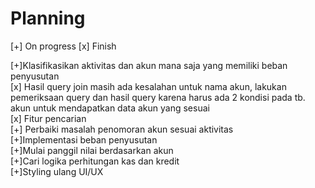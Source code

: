 # Planning

[+] On progress     [x] Finish

[+]Klasifikasikan aktivitas dan akun mana saja yang memiliki beban penyusutan <br>
    [x] Hasil query join masih ada kesalahan untuk nama akun, lakukan pemeriksaan query dan hasil query karena harus ada 2 kondisi pada tb. akun untuk mendapatkan data akun yang sesuai <br>
    [x] Fitur pencarian <br>
    [+] Perbaiki masalah penomoran akun sesuai aktivitas <br>
[+]Implementasi beban penyusutan <br>
[+]Mulai panggil nilai berdasarkan akun <br>
[+]Cari logika perhitungan kas dan kredit <br>
[+]Styling ulang UI/UX <br>



